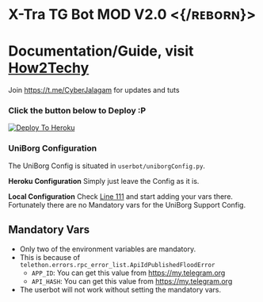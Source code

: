 # X-Tra TG Bot MOD V2.0 <{/ʀᴇʙᴏʀɴ}>
# Documentation/Guide, visit [How2Techy](https://how2techy.com/x-tra-userbot-plugin-guide-part1/)
Join https://t.me/CyberJalagam for updates and tuts
### Click the button below to Deploy :P

[![Deploy To Heroku](https://www.herokucdn.com/deploy/button.svg)](https://heroku.com/deploy)


### UniBorg Configuration

The UniBorg Config is situated in `userbot/uniborgConfig.py`.

**Heroku Configuration**
Simply just leave the Config as it is.

**Local Configuration**
Check [Line 111](https://github.com/Total-Noob-69/X-tra-Telegram/blob/master/userbot/uniborgConfig.py#L111) and start adding your vars there.
Fortunately there are no Mandatory vars for the UniBorg Support Config.

## Mandatory Vars

- Only two of the environment variables are mandatory.
- This is because of `telethon.errors.rpc_error_list.ApiIdPublishedFloodError`
    - `APP_ID`:   You can get this value from https://my.telegram.org
    - `API_HASH`:   You can get this value from https://my.telegram.org
- The userbot will not work without setting the mandatory vars.
